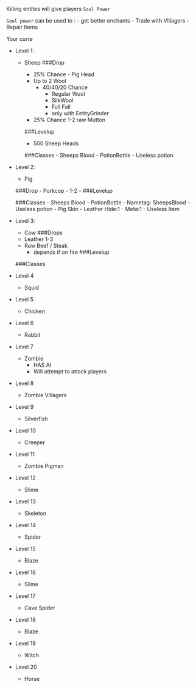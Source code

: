 Killing entites will give players `Soul Power`

`Soul power` can be used to :
    - get better enchants
    - Trade with Villagers
    - Repair Items


Your curre

- Level 1:
    - Sheep
        ###Drop
        - 25% Chance - Pig Head
        - Up to 2 Wool
            - 40/40/20 Chance
                - Regular Wool
                - SilkWool
                - Full Fail
                - only with EetityGrinder
        - 25% Chance 1-2 raw Mutton
        
        ###Levelup
        - 500 Sheep Heads
        
        ###Classes
            - Sheeps Blood - PotionBottle
                - Useless potion
- Level 2:
    - Pig
    
    ###Drop
        - Porkcop - 1-2
        -
    ###Levelup
    
    ###Classes
        - Sheeps Blood - PotionBottle
            - Nametag: SheepsBlood
            - Useless potion
        - Pig Skin - Leather Hide:1
            - Meta:1
            - Useless Item
- Level 3:
    - Cow
    ###Drops
    - Leather 1-3
    - Raw Beef / Steak
        - depends if on fire
    ###Levelup
    
    ###Classes
- Level 4
    - Squid
- Level 5
    - Chicken
- Level 6
    - Rabbit
- Level 7
    - Zombie
        - HAS AI
        - Will attempt to attack players
- Level 8
    - Zombie Villagers
- Level 9
    - Silverfish
- Level 10
    - Creeper
- Level 11
    - Zombie Pigman
- Level 12
    - Slime
- Level 13
    - Skeleton
- Level 14
    - Spider
- Level 15
    - Blaze
- Level 16
    - Slime
- Level 17
    - Cave Spider
- Level 18
    - Blaze
- Level 19
    - Witch
- Level 20
    - Horse
